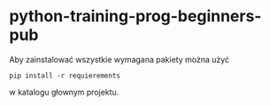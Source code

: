 # python-training-prog-beginners-pub

Aby zainstalować wszystkie wymagana pakiety można użyć
```commandline
pip install -r requierements
```
w katalogu głownym projektu.
